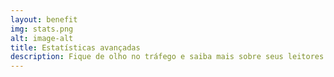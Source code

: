 ```yaml
---
layout: benefit
img: stats.png
alt: image-alt
title: Estatísticas avançadas
description: Fique de olho no tráfego e saiba mais sobre seus leitores. Veja de onde eles são e como encontraram você com mapas e gráficos coloridos que apresentam suas estatísticas com perfeição.
---
```

